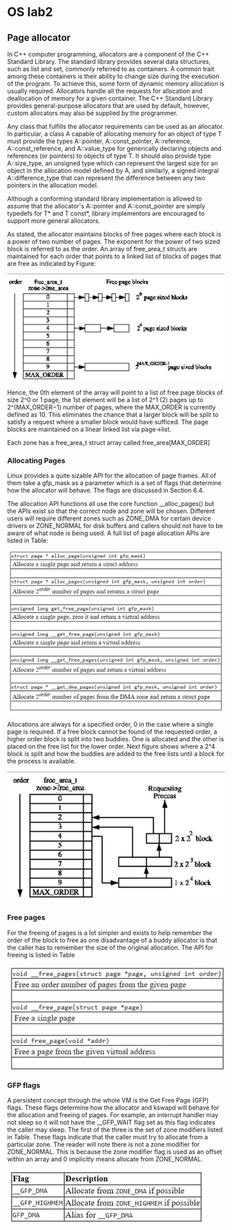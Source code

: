 # OS lab2

## Page allocator

In C++ computer programming, allocators are a component of the C++ Standard Library. The standard library provides several data structures, such as list and set, commonly referred to as containers. A common trait among these containers is their ability to change size during the execution of the program. To achieve this, some form of dynamic memory allocation is usually required. Allocators handle all the requests for allocation and deallocation of memory for a given container. The C++ Standard Library provides general-purpose allocators that are used by default, however, custom allocators may also be supplied by the programmer.

Any class that fulfills the allocator requirements can be used as an allocator. In particular, a class A capable of allocating memory for an object of type T must provide the types A::pointer, A::const_pointer, A::reference, A::const_reference, and A::value_type for generically declaring objects and references (or pointers) to objects of type T. It should also provide type A::size_type, an unsigned type which can represent the largest size for an object in the allocation model defined by A, and similarly, a signed integral A::difference_type that can represent the difference between any two pointers in the allocation model.

Although a conforming standard library implementation is allowed to assume that the allocator's A::pointer and A::const_pointer are simply typedefs for T* and T const*, library implementors are encouraged to support more general allocators.

As stated, the allocator maintains blocks of free pages where each block is a power of two number of pages. The exponent for the power of two sized block is referred to as the order. An array of free_area_t structs are maintained for each order that points to a linked list of blocks of pages that are free as indicated by Figure:

![sheme1](sheme1.jpg)

Hence, the 0th element of the array will point to a list of free page blocks of size 2^0 or 1 page, the 1st element will be a list of 2^1 (2) pages up to 2^(MAX_ORDER−1) number of pages, where the MAX_ORDER is currently defined as 10. This eliminates the chance that a larger block will be split to satisfy a request where a smaller block would have sufficed. The page blocks are maintained on a linear linked list via page→list.

Each zone has a free_area_t struct array called free_area[MAX_ORDER]

### Allocating Pages

Linux provides a quite sizable API for the allocation of page frames. All of them take a gfp_mask as a parameter which is a set of flags that determine how the allocator will behave. The flags are discussed in Section 6.4.

The allocation API functions all use the core function \_\_alloc_pages() but the APIs exist so that the correct node and zone will be chosen. Different users will require different zones such as ZONE_DMA for certain device drivers or ZONE_NORMAL for disk buffers and callers should not have to be aware of what node is being used. A full list of page allocation APIs are listed in Table:

![sheme2](sheme2.jpg)

Allocations are always for a specified order, 0 in the case where a single page is required. If a free block cannot be found of the requested order, a higher order block is split into two buddies. One is allocated and the other is placed on the free list for the lower order. Next figure shows where a 2^4 block is split and how the buddies are added to the free lists until a block for the process is available.

![sheme3](sheme3.jpg)

### Free pages

For the freeing of pages is a lot simpler and exists to help remember the order of the block to free as one disadvantage of a buddy allocator is that the caller has to remember the size of the original allocation. The API for freeing is listed in Table

![sheme4](sheme4.jpg)

### GFP flags

A persistent concept through the whole VM is the Get Free Page (GFP) flags. These flags determine how the allocator and kswapd will behave for the allocation and freeing of pages. For example, an interrupt handler may not sleep so it will not have the \_\_GFP_WAIT flag set as this flag indicates the caller may sleep.
The first of the three is the set of zone modifiers listed in Table. These flags indicate that the caller must try to allocate from a particular zone. The reader will note there is not a zone modifier for ZONE_NORMAL. This is because the zone modifier flag is used as an offset within an array and 0 implicitly means allocate from ZONE_NORMAL.

![sheme5](sheme5.jpg)
